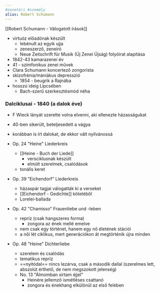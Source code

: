```yaml
---
#zenetöri #személy
alias: Robert Schumann
---
```

[[Robert Schumann - Válogatott írások]]

- virtuóz előadónak készült
	- lebénult az egyik ujja
	- zeneszerző, zeneíró
	- Neue Zeitschrift für Musik (Új Zenei Újság) folyóirat alapítása
- 1842-43 kamarazenei év
- 41 - szimfonikus zenei művek
- Clara Schumann koncertező zongorista
- skizofrénia/mániákus depresszió
	- 1854 - beugrik a Rajnába
- hosszú ideig Lipcsében
	- Bach-szerű szerkesztésmód néha

### Dalciklusai - 1840 (a dalok éve)
- F Wieck lányát szerette volna elvenni, aki ellenezte házasságukat
- 40-ben sikerült, beteljesedett a vágya
- korábban is írt dalokat, de ekkor vált nyilvánossá

- Op. 24 "Heine" Liederkreis
	- [[Heine - Buch der Liede]]
		- versciklusnak készült
		- elmúlt szerelmek, csalódások
	- tonális keret
- Op. 39 "Eichendorf" Liederkreis
	- házaspár tagjai válogatták ki a verseket
	- [[Eichendorf - Gedichte]] kötetéből
	- Lorelei-ballada
- Op. 42 "Chamisso" Frauenliebe und -leben
	- repríz (csak hangszeres forma)
		- zongora az ének mellé emelve
	- nem csak egy történet, hanem egy nő életének stációi
	- a női lét ciklikus, mert generációkon át megtörténik újra minden
- Op. 48 "Heine" Dichterliebe
	- szerelem és csalódás
	- tematikus repríz
	- ==nyitódal== nincs lezárva, csak a második dallal (szerelmes lett, abszolút érthető, de nem megszokott jelenség)
	- No. 13 "Álmomban sírtam éjjel"
		- Heinére jellemző ismétléses csattanó
		- zongora és énekhang elkülönül az első felében